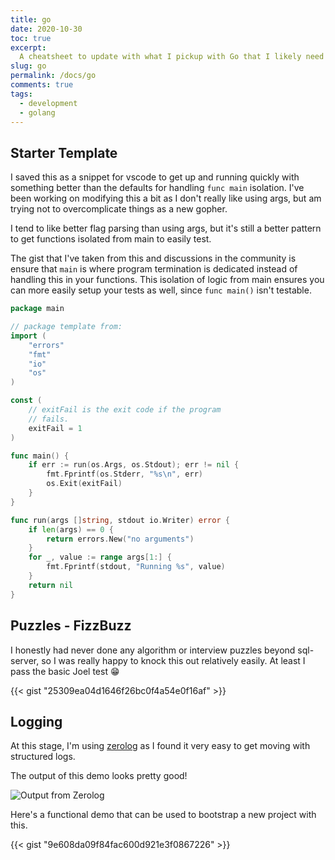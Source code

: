```yaml
---
title: go
date: 2020-10-30
toc: true
excerpt:
  A cheatsheet to update with what I pickup with Go that I likely need to reference again as a new gopher.
slug: go
permalink: /docs/go
comments: true
tags:
  - development
  - golang
---
```



## Starter Template

I saved this as a snippet for vscode to get up and running quickly with something better than the defaults for handling `func main` isolation.
I've been working on modifying this a bit as I don't really like using args, but am trying not to overcomplicate things as a new gopher.

I tend to like better flag parsing than using args, but it's still a better pattern to get functions isolated from main to easily test.

The gist that I've taken from this and discussions in the community is ensure that `main` is where program termination is dedicated instead of handling this in your functions.
This isolation of logic from main ensures you can more easily setup your tests as well, since `func main()` isn't testable.

```go
package main

// package template from:
import (
	"errors"
	"fmt"
	"io"
	"os"
)

const (
	// exitFail is the exit code if the program
	// fails.
	exitFail = 1
)

func main() {
	if err := run(os.Args, os.Stdout); err != nil {
		fmt.Fprintf(os.Stderr, "%s\n", err)
		os.Exit(exitFail)
	}
}

func run(args []string, stdout io.Writer) error {
	if len(args) == 0 {
		return errors.New("no arguments")
	}
	for _, value := range args[1:] {
		fmt.Fprintf(stdout, "Running %s", value)
	}
	return nil
}

```

## Puzzles - FizzBuzz

I honestly had never done any algorithm or interview puzzles beyond sql-server, so I was really happy to knock this out relatively easily.
At least I pass the basic Joel test 😁

{{< gist "25309ea04d1646f26bc0f4a54e0f16af" >}}

## Logging

At this stage, I'm using [zerolog](https://github.com/rs/zerolog) as I found it very easy to get moving with structured logs.

The output of this demo looks pretty good!

![Output from Zerolog](/images/r1-d014-structured-console-output.png)

Here's a functional demo that can be used to bootstrap a new project with this.

{{< gist "9e608da09f84fac600d921e3f0867226" >}}
